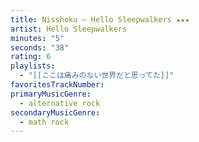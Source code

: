 ```yaml
---
title: Nisshoku — Hello Sleepwalkers ★★★
artist: Hello Sleepwalkers
minutes: "5"
seconds: "38"
rating: 6
playlists:
  - "[[ここは痛みのない世界だと思ってた]]"
favoritesTrackNumber:
primaryMusicGenre:
  - alternative rock
secondaryMusicGenre:
  - math rock
---
```

